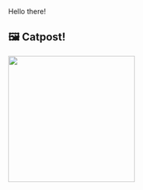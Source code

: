 Hello there!



## 🖼️ Catpost!

<sub>
    <img src="https://cdn2.thecatapi.com/images/alc.gif" height="256">
</sub>

